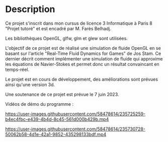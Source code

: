 # Description

Ce projet s'inscrit dans mon cursus de licence 3 Informatique à Paris 8 "Projet tutoré" et est encadré par M. Farès Belhadj.

Les bibliothèques OpenGL, glfw, glm et glew sont utilisées.

L'objectif de ce projet est de réalisé une simulation de fluide OpenGL en se basant sur l'article "Real-Time Fluid Dynamics for Games" de Jos Stam. Ce dernier décrit comment implémenter une simulation de fluide qui approxime les équations de Navier-Stokes et permet donc un résultat convaincant en temps-réel.

Le projet est en cours de développement, des améliorations sont prévues ainsi qu'une version 3d.

Une soutenance de ce projet est prévue le 7 juin 2023.

Vidéos de démo du programme :




https://user-images.githubusercontent.com/58478614/235725259-b4ec4fbc-e439-4b4d-8c45-561d000b429b.mp4



https://user-images.githubusercontent.com/58478614/235730728-50062b58-4d1e-42a1-9852-435298133bdf.mp4








